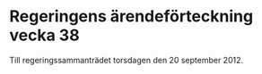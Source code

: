 # Regeringens ärendeförteckning vecka 38

Till regeringssammanträdet torsdagen den 20 september 2012.

